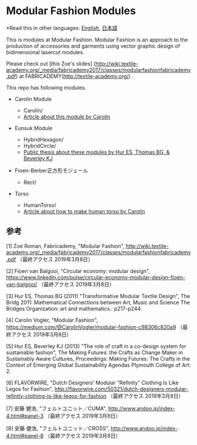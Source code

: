 # Modular Fashion Modules
*Read this in other languages: [English](README.en.md), [日本語](README.md)

This is modules at Modular Fashion. Modular Fashion is an approach to the production of accessories and
garments using vector graphic design of bidimensional lasercut modules.

Please check out [this Zoe's slides] (http://wiki.textile-academy.org/_media/fabricademy2017/classes/modularfashionfabricademy.pdf) at FABRICADEMY(http://textile-academy.org/) .

This repo has following modules.

- Carolin Module
    - Carolin/
    - [Article about this module by Carolin](https://medium.com/@CarolinVogler/modular-fashion-c98306c820a9)

- Eunsuk Module
    - HybridHexagon/
    - HybridCircle/
    - [Public thesis about these modules by Hur ES, Thomas BG, & Beverley KJ](https://archive.bridgesmathart.org/2011/bridges2011-217.pdf)

- Fioen-Berber正方形モジュール
    - Rect/

- Torso
    - HumanTorso/
    - [Article about how to make human torso by Carolin](https://medium.com/@CarolinVogler/fabricating-human-shapes-6854cb14aef7)


## 参考
[1] Zoe Roman, Fabricademy, "Modular Fashion", http://wiki.textile-academy.org/_media/fabricademy2017/classes/modularfashionfabricademy.pdf （最終アクセス 2019年3月8日）

[2] Fioen van Balgooi, "Circular economy: modular design", https://www.linkedin.com/pulse/circular-economy-modular-design-fioen-van-balgooi/ （最終アクセス 2019年3月8日）

[3] Hur ES, Thomas BG (2011) "Transformative Modular Textile Design", The Bridg 2011: Mathematical Connections between Art, Music and Science The Bridges Organization: art and mathematics.: p217-p244.

[4] Carolin Vogler, "Modular Fashion", https://medium.com/@CarolinVogler/modular-fashion-c98306c820a9 （最終アクセス 2019年3月8日）

[5] Hur ES, Beverley KJ (2013) "The role of craft in a co-design system for sustainable fashion", The Making Futures: the Crafts as Change Maker in Sustainably Aware Cultures, Proceedings: Making Futures: The Crafts in the Context of Emerging Global Sustainability Agendas Plymouth College of Art: 2.

[6] FLAVORWIRE, "Dutch Designers’ Modular “Refinity” Clothing Is Like Legos for Fashion", http://flavorwire.com/50321/dutch-designers-modular-refinity-clothing-is-like-legos-for-fashion （最終アクセス 2019年3月8日）

[7] 安藤 健浩, "フェルトユニット／CUMA", http://www.andoo.jp/index-4.html#panel-3 （最終アクセス 2019年3月8日）

[8] 安藤 健浩, "フェルトユニット／CROSS", http://www.andoo.jp/index-4.html#panel-8 （最終アクセス 2019年3月8日）

